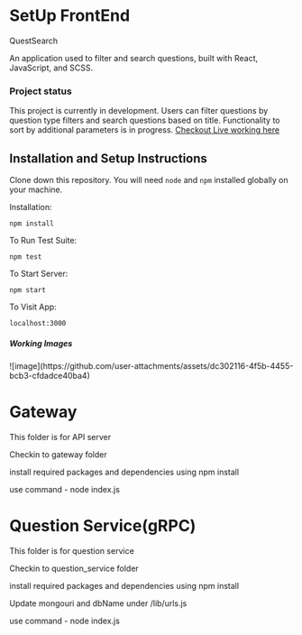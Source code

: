 <h1>SetUp FrontEnd</h1>

QuestSearch 

An application used to filter and search questions, built with React, JavaScript, and SCSS.

<h3>Project status</h3>

This project is currently in development. Users can filter questions by question type filters and search questions based on title. Functionality to sort by additional parameters is in progress.
[Checkout Live working here](https://yogesh2i.github.io/SpeakX/)


## Installation and Setup Instructions
 

Clone down this repository. You will need `node` and `npm` installed globally on your machine.  

Installation:

`npm install`  

To Run Test Suite:  

`npm test`  

To Start Server:

`npm start`  

To Visit App:

`localhost:3000`  

<h5>Working Images</h5>
![image](https://github.com/user-attachments/assets/dc302116-4f5b-4455-bcb3-cfdadce40ba4)





<h1>Gateway</h1>
<p>This folder is for API server</p>
<p>Checkin to gateway folder</p>
<p>install required packages and dependencies using npm install</p>
<p>use command - node index.js</p>

<h1>Question Service(gRPC)</h1>
<p>This folder is for question service</p>
<p>Checkin to question_service folder</p>
<p>install required packages and dependencies using npm install</p>
<p>Update mongouri and dbName under /lib/urls.js</p>
<p>use command - node index.js</p>
